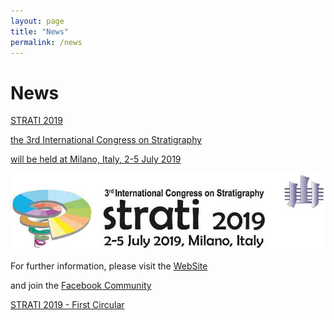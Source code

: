 ```yaml
---
layout: page
title: "News"
permalink: /news
---
```

# News

[STRATI 2019](http://www.strati2019.it/)

[the 3rd International Congress on Stratigraphy](http://www.strati2019.it/)

[will be held at Milano, Italy, 2-5 July 2019](http://www.strati2019.it/)

![](images/strati2019_logo.jpg)

For further information, please visit the [WebSite](http://www.strati2019.it/)

and join the [Facebook Community](https://www.facebook.com/strati2019/)

[STRATI 2019 - First Circular](files/STRATI2019-1stCircular.pdf)